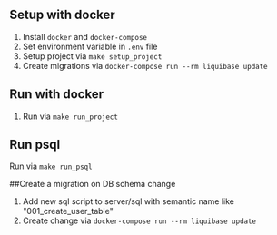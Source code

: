 ## Setup with docker

1. Install `docker` and `docker-compose`
1. Set environment variable in `.env` file
1. Setup project via `make setup_project`
1. Create migrations via `docker-compose run --rm liquibase update`

## Run with docker

1. Run via `make run_project`

## Run psql

Run via `make run_psql`


##Create a migration on DB schema change

1. Add new sql script to server/sql  with semantic name like "001_create_user_table"
1. Create change via `docker-compose run --rm liquibase update` 